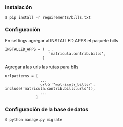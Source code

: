 
### Instalación 

	$ pip install -r requirements/bills.txt
	
### Configuración

En settings agregar al INSTALLED_APPS  el paquete bills

	INSTALLED_APPS = ( ...
						'matricula.contrib.bills',
					 )
Agregar a las urls las rutas para bills  

	urlpatterns = [
				    ...
				    url(r'^matricula_bills/', include('matricula.contrib.bills.urls')),
				    ...
				  ]

### Configuración de la base de datos

	$ python manage.py migrate
	